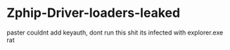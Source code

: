 # Zphip-Driver-loaders-leaked
paster couldnt add keyauth, dont run this shit its infected with explorer.exe rat
